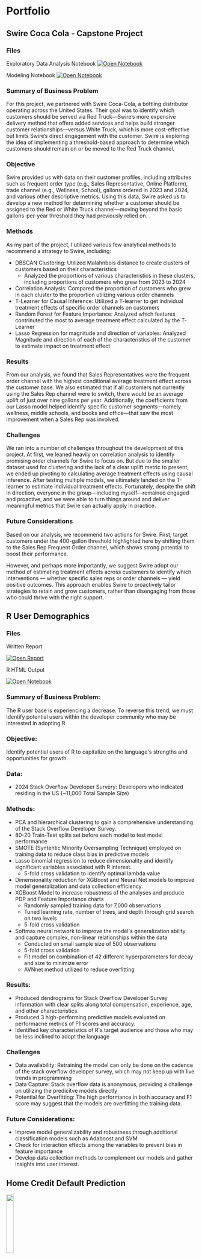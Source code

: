 # Portfolio

## Swire Coca Cola - Capstone Project

### Files
Exploratory Data Analysis Notebook
<a href="CapStone Notebooks/EDA_Dan_Powell.html"><img src="https://img.shields.io/badge/RStudio-4285F4?style=for-the-badge&logo=rstudio&logoColor=white" alt="Open Notebook"></a>

Modeling Notebook 
<a href="CapStone Notebooks/Dan_Modeling (4).html"><img src="https://img.shields.io/badge/python-3670A0?style=for-the-badge&logo=python&logoColor=ffdd54" alt="Open Notebook"></a>

### Summary of Business Problem

For this project, we partnered with Swire Coca-Cola, a bottling distributor operating across the United States. Their goal was to identify which customers should be served via Red Truck—Swire’s more expensive delivery method that offers added services and helps build stronger customer relationships—versus White Truck, which is more cost-effective but limits Swire’s direct engagement with the customer. Swire is exploring the idea of implementing a threshold-based approach to determine which customers should remain on or be moved to the Red Truck channel.

### Objective

Swire provided us with data on their customer profiles, including attributes such as frequent order type (e.g., Sales Representative, Online Platform), trade channel (e.g., Wellness, School), gallons ordered in 2023 and 2024, and various other descriptive metrics. Using this data, Swire asked us to develop a new method for determining whether a customer should be assigned to the Red or White Truck channel—moving beyond the basic gallons-per-year threshold they had previously relied on.

### Methods

As my part of the project, I utilized various few analytical methods to recommend a strategy to Swire, including:

- DBSCAN Clustering: Utilized Malahnbois distance to create clusters of customers based on their characteristics
  - Analyzed the proportions of various characteristics in these clusters, including proportions of customers who grew from 2023 to 2024
- Correlation Analysis: Compared the proportion of customers who grew in each cluster to the proportion utilizing various order channels
- T-Learner for Causal Inference: Utilized a T-learner to get individual treatment effects of specific order channels on customers
- Random Forest for Feature Importance: Analyzed which features contrinuted the most to average treatment effect calculated by the T-Learner
- Lasso Regression for magnitude and direction of variables: Analyzed Magnitude and direction of each of the characteristics of the customer to estimate impact on treatment effect

### Results

From our analysis, we found that Sales Representatives were the frequent order channel with the highest conditional average treatment effect across the customer base. We also estimated that if all customers not currently using the Sales Rep channel were to switch, there would be an average uplift of just over nine gallons per year. Additionally, the coefficients from our Lasso model helped identify specific customer segments—namely wellness, middle schools, and books and office—that saw the most improvement when a Sales Rep was involved.

### Challenges

We ran into a number of challenges throughout the development of this project. At first, we leaned heavily on correlation analysis to identify promising order channels for Swire to focus on. But due to the smaller dataset used for clustering and the lack of a clear uplift metric to present, we ended up pivoting to calculating average treatment effects using causal inference. After testing multiple models, we ultimately landed on the T-learner to estimate individual treatment effects. Fortunately, despite the shift in direction, everyone in the group—including myself—remained engaged and proactive, and we were able to turn things around and deliver meaningful metrics that Swire can actually apply in practice.

### Future Considerations 

Based on our analysis, we recommend two actions for Swire. First, target customers under the 400-gallon threshold highlighted here by shifting them to the Sales Rep Frequent Order channel, which shows strong potential to boost their performance.

However, and perhaps more importantly, we suggest Swire adopt our method of estimating treatment effects across customers to identify which interventions — whether specific sales reps or order channels — yield positive outcomes. This approach enables Swire to proactively tailor strategies to retain and grow customers, rather than disengaging from those who could thrive with the right support.

## R User Demographics

### Files

Written Report

<a href="R-ising to the Challenge/Dan Powell Final Project Write Up.docx (1).pdf"><img src="https://img.shields.io/badge/Adobe%20Acrobat%20Reader-EC1C24.svg?style=for-the-badge&logo=Adobe%20Acrobat%20Reader&logoColor=white" alt="Open Report"></a>

R HTML Output

<a href="R-ising to the Challenge/Final-Project-Dan-Powell.html"><img src="https://img.shields.io/badge/RStudio-4285F4?style=for-the-badge&logo=rstudio&logoColor=white" alt="Open Notebook"></a>

### Summary of Business Problem: 
The R user base is experiencing a decrease. To reverse this trend, we must identify potential users within the developer community who may be interested in adopting R

### Objective: 
Identify potential users of R to capitalize on the language's strengths and opportunities for growth.

### Data: 
- 2024 Stack Overflow Developer Survery: Developers who indicated residing in the US (~11,000 Total Sample Size)

### Methods:
- PCA and hierarchical clustering to gain a comprehensive understanding of the Stack Overflow Developer Survey.
- 80-20 Train-Test splits set before each model to test model performance
- SMOTE (Syntehtic Minority Oversampling Technique) employed on training data to reduce class bias in predictive models
- Lasso binomial regression to reduce dimensionality and identify significant variables associated with R interest.
  - 5-fold cross validation to identify optimal lambda value
- Dimensionality reduction for XGBoost and Neural Net models to improve model generalization and data collection efficiency.
- XGBoost Model to increase robustness of the analyses and produce PDP and Feature Importance charts
  - Randomly sampled training data for 7,000 observations
  - Tuned learning rate, number of trees, and depth through grid search on two levels
  - 5-fold cross validation 
- Softmax neural network to improve the model's generalization ability and capture complex, non-linear relationships within the data
  - Conducted on small sample size of 500 observations 
  - 5-fold cross validation
  - Fit model on combination of 42 different hyperparameters for decay and size to minimize error
  - AVNnet method utilized to reduce overfitting

### Results:
- Produced dendrograms for Stack Overflow Developer Survey information with clear splits along total compensation, experience, age, and other characteristics.
- Produced 3 high-performing predictive models evaluated on performacne metrics of F1 scores and accuracy.
- Identified key characteristics of R's target audience and those who may be less inclined to adopt the language

### Challenges
- Data availability: Retraining the model can only be done on the cadence of the stack overflow developer survey, which may not keep up with live trends in programming
- Data Capture: Stack overflow data is anonymous, providing a challenge on utilizing the predicitve models directly
- Potential for Overfitting: The high performance in both accuracy and F1 score may suggest that the models are overfitting the training data.

### Future Considerations:
- Improve model generalizability and robustness through additional classification models such as Adaboost and SVM
- Check for interaction effects among the variables to prevent bias in feature importance
- Develop data collection methods to complement our models and gather insights into user interest.


## Home Credit Default Prediction 

<img src ="assets/img/Home-Credit-logo.jpg" width = "20%" > 

### Summary of Business Problem: 
Identify customers with a high risk of default on their loans to improve repayment rates at HomeCredit while allowing for disadvantaged groups to receive loans to jumpstart
their businesses or personal projects. 

### Objective: 
Predict loan defaults using machine learning methods on the Home Credit Kaggle Dataset

### Data: 
-	Application_train: contains customer information and the target variable (whether the customer defaulted)
-	Application_test: contains customer information without the target variable used for testing the performance of models

### EDA: 
<a href="home_Credit_files/home_credit_eda.rmd"><img src="https://img.shields.io/badge/RStudio-4285F4?style=for-the-badge&logo=rstudio&logoColor=white" alt="Open Notebook"></a>

My EDA cleaned, transformed, and informed the direction of the project. The EDA highlighted several challenges with the data including:
-	Class imbalance in the target variable
-	Extreme observations in several of the independent variables
-	Redundant and noninformative independent variables
To address these limitations:
-	I performed exploratory analysis to understand the distribution of the target and independent variables, missing values, and outliers
-	I engineered new features based off correlation analyses, domain knowledge, and data insights
The dataset was refined through null imputation, class balancing with SMOTE, and the incorporation of new features inspired by insights from the EDA.

### Modeling:
<a href="home_Credit_files/Group_9_Project.ipynb"><img src="https://img.shields.io/badge/Google%20Colab-%23F9A825.svg?style=for-the-badge&logo=googlecolab&logoColor=white" alt="Open Notebook"></a>

I constructed 3 models as a part of a group project. I was assigned to train SVM methods on the data. 
From this, constructed three models:
-	**Linear SVM**: basic linear SVM model with no adjustments to training data or hyperparameters
-	**Linear SVM with SMOTE**: Linear SVM trained on SMOTE-balanced data with an adjusted classification threshold.
-	**Radial SVM with SMOTE and Adjustments**: Radial SVM trained on SMOTE data with higher weights on default observations and an optimized classification threshold using a function that optimized the F1 score produced by the threshold.

One challenge during this stage was training the radial and linear SVM with SMOTE models. Due to the large size of the training data, the training time for the two previously mentioned models 
lasted over 3 hours before eventually crashing. To address this, I implemented a data sampling strategy. By randomly selecting a subset of 5000 observations, I was able to maintain model generalizability
while significantly improving training efficiency. This approach allowed for the successful training of more sophisticated models that would otherwise have been infeasible.

After the models were ran, I observed that the radial SVM with SMOTE-balanced data performed best in the test split (F1: 0.175, accuracy: 0.64) and achieved a score of 0.58 on Kaggle. 
The model was then compared to the models my group members produced, which were:
-	**LightGBM**: Utilized a gradient boosting machine for predictions
-	**Logistic Regression**: employed logistic regression for simpler and interpretable model

### Performance Metrics of models:
Each model was evaluated on the test data from Kaggle. Kaggle scores reflect the model's ability to classify the test data correctly and how it ranks compared to other models.
-	SVM: Kaggle of was 0.58.
-	Logistic Regression: Kaggle Score of 0.73
-	LightGBM: Achieved Kaggle Score of 0.74

### Key Findings and Solutions:
From the modeling and EDA processes, we discovered the following: 
-	Feature engineering and handling class imbalance improved model performance for all model types
-	Light GBM and Linear regression outperformed SVM and were selected as our optimal models to assist in predicting loan default.
-	Linear regression was ultimately chosen due to its simplicity, interpretability, speed, and metric performance.  
The group recommends using the LightGBM model for applications prioritizing accuracy. However, for daily use cases, a linear regression model 
is sufficient due to its comparable performance and significantly faster training time.

### Business Value:
The results and findings of our study offer business value in the following ways:
-	Operationally efficiency is promoted through the linear Regression model, as it efficiently predicts loan default and allows for quick model retraining, enabling rapid review of new applications based on current economic condition.
-	LightGBM and EDA identified key default predictors like applicant age, employment, and document submission flags, enabling targeted scrutiny of loan applications.
-	Multiple models and robustness checks in the LightGBM and Linear Regression models' formulations prevent overfitting, ensuring generalizability to future data.
-	Improve customer experience by ensuring that credit is extended to deserving customers while minimizing risk, improving satisfaction and loyalty of customers. 

### Lessons Learned:
After conducting the analysis, the group and I came away with knowledge for future projects including: 
-	Computational challenges can be overcome through a variety of techniques, including parallelism and random sampling from the training data.
-	While computationally intensive models may be marginally more accurate and useful for robustness checking, sometimes simple models like linear regression are able to capture
most of the information required and produce relatively accurate and more relevant predictions due to the speed of training.
-	While employing diverse model types enhances robustness, careful hyperparameter tuning and bias mitigation through synthetic sampling are crucial to ensure optimal performance and generalizability

